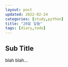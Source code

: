 ```yaml
---
layout: post
updated: 2022-02-24
categories: [study,python]
title: "20할 일들"
tags: [diary,todo]
---
```


## Sub Title

blah blah...